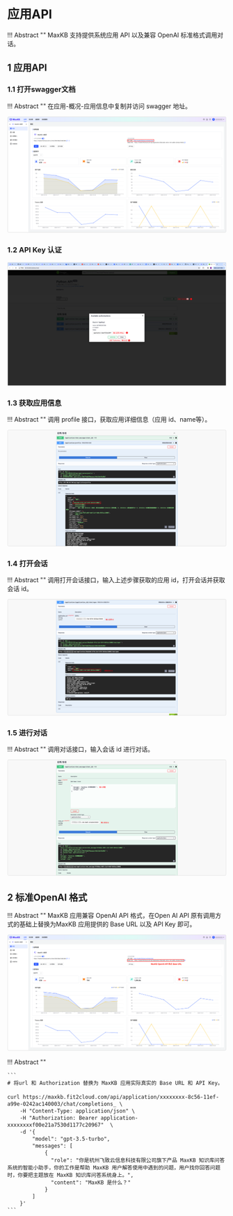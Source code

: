# 应用API

!!! Abstract ""
    MaxKB 支持提供系统应用 API 以及兼容 OpenAI 标准格式调用对话。

## 1 应用API

### 1.1 打开swagger文档

!!! Abstract ""
    在应用-概况-应用信息中复制并访问 swagger 地址。

![API doc](../img/dev/app_swaagger.png)

### 1.2 API Key 认证
  
![APIKEY](../img/dev/app_apikey.png)

### 1.3 获取应用信息

!!! Abstract ""
    调用 profile 接口，获取应用详细信息（应用 id、name等）。
  
![ profile](../img/dev/app_profile.png)

### 1.4 打开会话

!!! Abstract ""
    调用打开会话接口，输入上述步骤获取的应用 id，打开会话并获取会话 id。

![appid](../img/dev/chat_open.png)

### 1.5 进行对话

!!! Abstract ""
    调用对话接口，输入会话 id 进行对话。

![chatid](../img/dev/app_chat.png)

## 2 标准OpenAI 格式

!!! Abstract ""
    MaxKB 应用兼容 OpenAI API 格式，在Open AI API 原有调用方式的基础上替换为MaxKB 应用提供的 Base URL 以及 API Key 即可。

![API doc](../img/dev/openai_baseurl.png)

!!! Abstract ""

    ```
    # 将url 和 Authorization 替换为 MaxKB 应用实际真实的 Base URL 和 API Key。

    curl https://maxkb.fit2cloud.com/api/application/xxxxxxxx-8c56-11ef-a99e-0242ac140003/chat/completions_ \
        -H "Content-Type: application/json" \
        -H "Authorization: Bearer application-xxxxxxxxf00e21a7530d1177c20967"  \
        -d '{
            "model": "gpt-3.5-turbo",
            "messages": [
                {
                  "role": "你是杭州飞致云信息科技有限公司旗下产品 MaxKB 知识库问答系统的智能小助手，你的工作是帮助 MaxKB 用户解答使用中遇到的问题，用户找你回答问题时，你要把主题放在 MaxKB 知识库问答系统身上。",
                  "content": "MaxKB 是什么？"
                }
            ]
        }'
    ```


